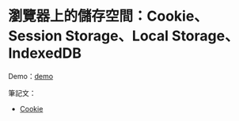 # 瀏覽器上的儲存空間：Cookie、Session Storage、Local Storage、IndexedDB

Demo：[demo](https://letswritetw.github.io/letswrite-client-storage/)

筆記文：

- [Cookie](https://www.letswrite.tw/client-storage-cookie/)

